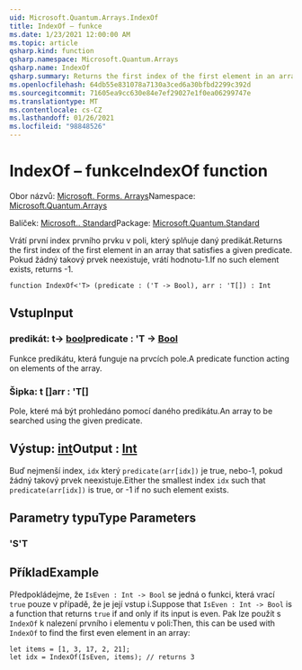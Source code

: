 ```yaml
---
uid: Microsoft.Quantum.Arrays.IndexOf
title: IndexOf – funkce
ms.date: 1/23/2021 12:00:00 AM
ms.topic: article
qsharp.kind: function
qsharp.namespace: Microsoft.Quantum.Arrays
qsharp.name: IndexOf
qsharp.summary: Returns the first index of the first element in an array that satisfies a given predicate. If no such element exists, returns -1.
ms.openlocfilehash: 64db55e831078a7130a3ced6a30bfbd2299c392d
ms.sourcegitcommit: 71605ea9cc630e84e7ef29027e1f0ea06299747e
ms.translationtype: MT
ms.contentlocale: cs-CZ
ms.lasthandoff: 01/26/2021
ms.locfileid: "98848526"
---
```

# <a name="indexof-function"></a><span data-ttu-id="8f936-102">IndexOf – funkce</span><span class="sxs-lookup"><span data-stu-id="8f936-102">IndexOf function</span></span>

<span data-ttu-id="8f936-103">Obor názvů: [Microsoft. Forms. Arrays](xref:Microsoft.Quantum.Arrays)</span><span class="sxs-lookup"><span data-stu-id="8f936-103">Namespace: [Microsoft.Quantum.Arrays](xref:Microsoft.Quantum.Arrays)</span></span>

<span data-ttu-id="8f936-104">Balíček: [Microsoft.. Standard](https://nuget.org/packages/Microsoft.Quantum.Standard)</span><span class="sxs-lookup"><span data-stu-id="8f936-104">Package: [Microsoft.Quantum.Standard](https://nuget.org/packages/Microsoft.Quantum.Standard)</span></span>


<span data-ttu-id="8f936-105">Vrátí první index prvního prvku v poli, který splňuje daný predikát.</span><span class="sxs-lookup"><span data-stu-id="8f936-105">Returns the first index of the first element in an array that satisfies a given predicate.</span></span> <span data-ttu-id="8f936-106">Pokud žádný takový prvek neexistuje, vrátí hodnotu-1.</span><span class="sxs-lookup"><span data-stu-id="8f936-106">If no such element exists, returns -1.</span></span>

```qsharp
function IndexOf<'T> (predicate : ('T -> Bool), arr : 'T[]) : Int
```


## <a name="input"></a><span data-ttu-id="8f936-107">Vstup</span><span class="sxs-lookup"><span data-stu-id="8f936-107">Input</span></span>

### <a name="predicate--t---bool"></a><span data-ttu-id="8f936-108">predikát: t-> [bool](xref:microsoft.quantum.lang-ref.bool)</span><span class="sxs-lookup"><span data-stu-id="8f936-108">predicate : 'T -> [Bool](xref:microsoft.quantum.lang-ref.bool)</span></span>

<span data-ttu-id="8f936-109">Funkce predikátu, která funguje na prvcích pole.</span><span class="sxs-lookup"><span data-stu-id="8f936-109">A predicate function acting on elements of the array.</span></span>


### <a name="arr--t"></a><span data-ttu-id="8f936-110">Šipka: t []</span><span class="sxs-lookup"><span data-stu-id="8f936-110">arr : 'T[]</span></span>

<span data-ttu-id="8f936-111">Pole, které má být prohledáno pomocí daného predikátu.</span><span class="sxs-lookup"><span data-stu-id="8f936-111">An array to be searched using the given predicate.</span></span>



## <a name="output--int"></a><span data-ttu-id="8f936-112">Výstup: [int](xref:microsoft.quantum.lang-ref.int)</span><span class="sxs-lookup"><span data-stu-id="8f936-112">Output : [Int](xref:microsoft.quantum.lang-ref.int)</span></span>

<span data-ttu-id="8f936-113">Buď nejmenší index, `idx` který `predicate(arr[idx])` je true, nebo-1, pokud žádný takový prvek neexistuje.</span><span class="sxs-lookup"><span data-stu-id="8f936-113">Either the smallest index `idx` such that `predicate(arr[idx])` is true, or -1 if no such element exists.</span></span>

## <a name="type-parameters"></a><span data-ttu-id="8f936-114">Parametry typu</span><span class="sxs-lookup"><span data-stu-id="8f936-114">Type Parameters</span></span>

### <a name="t"></a><span data-ttu-id="8f936-115">'S</span><span class="sxs-lookup"><span data-stu-id="8f936-115">'T</span></span>



## <a name="example"></a><span data-ttu-id="8f936-116">Příklad</span><span class="sxs-lookup"><span data-stu-id="8f936-116">Example</span></span>

<span data-ttu-id="8f936-117">Předpokládejme, že `IsEven : Int -> Bool` se jedná o funkci, která vrací `true` pouze v případě, že je její vstup i.</span><span class="sxs-lookup"><span data-stu-id="8f936-117">Suppose that `IsEven : Int -> Bool` is a function that returns `true` if and only if its input is even.</span></span> <span data-ttu-id="8f936-118">Pak lze použít s `IndexOf` k nalezení prvního i elementu v poli:</span><span class="sxs-lookup"><span data-stu-id="8f936-118">Then, this can be used with `IndexOf` to find the first even element in an array:</span></span>

```qsharp
let items = [1, 3, 17, 2, 21];
let idx = IndexOf(IsEven, items); // returns 3
```